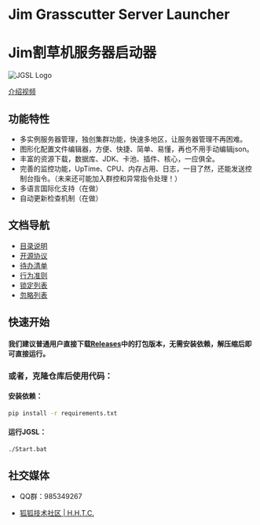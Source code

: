 # Jim Grasscutter Server Launcher

# Jim割草机服务器启动器

![JGSL Logo](Assets/JGSL-Logo.ico)

[介绍视频](https://www.bilibili.com/video/BV1B1VqzWEY7)

## 功能特性

 - 多实例服务器管理，独创集群功能，快速多地区，让服务器管理不再困难。
 - 图形化配置文件编辑器，方便、快捷、简单、易懂，再也不用手动编辑json。
 - 丰富的资源下载，数据库、JDK、卡池、插件、核心，一应俱全。
 - 完善的监控功能，UpTime、CPU、内存占用、日志，一目了然，还能发送控制台指令。（未来还可能加入群控和异常指令处理！）
 - 多语言国际化支持（在做）
 - 自动更新检查机制（在做）

## 文档导航

 - [目录说明](DirInfo.md)
 - [开源协议](LICENSE)
 - [待办清单](todolist.md)
 - [行为准则](CODE_OF_CONDUCT.md)
 - [锁定列表](edit-lock.md)
 - [忽略列表](.gitignore)

## 快速开始

#### 我们建议普通用户直接下载[Releases](https://github.com/Jimmy32767255/JimGrasscutterServerLauncher/releases)中的打包版本，无需安装依赖，解压缩后即可直接运行。

### 或者，克隆仓库后使用代码：

#### 安装依赖：

```bash
pip install -r requirements.txt
```
#### 运行JGSL：

```bash
./Start.bat
```

## 社交媒体

 - QQ群：985349267

 - [狐狐技术社区 | H.H.T.C.](https://t.me/Jimmy32767255_Community_recover)
